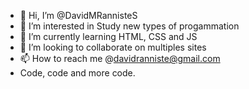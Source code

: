 - 👋 Hi, I’m @DavidMRannisteS
- 👀 I’m interested in Study new types of progammation
- 🌱 I’m currently learning HTML, CSS and JS
- 💞️ I’m looking to collaborate on multiples sites
- 📫 How to reach me @davidranniste@gmail.com
- Code, code and more code.

